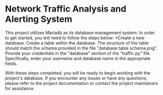 # Network Traffic Analysis and Alerting System #

This project utilizes Mariadb as its database management system. In order to get started, you will need to follow the steps below:
*Create a new database.
Create a table within the database. The structure of the table should match the schema provided in the file "database table schema.png".
Provide your credentials in the "database" section of the "traffic.py" file.
Specifically, enter your username and database name in the appropriate fields.

With these steps completed, you will be ready to begin working with the project's database. If you encounter any issues or have any questions, please refer to the project documentation or contact the project maintainers for assistance.
